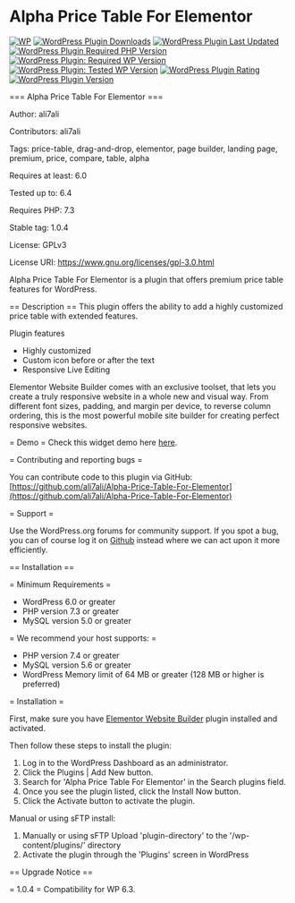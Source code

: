 # Alpha Price Table For Elementor

[![WP](https://img.shields.io/badge/WordPress-%E2%86%92-lightgrey.svg?style=flat-square)](https://wordpress.org/plugins/alpha-price-table-for-elementor/)
[![WordPress Plugin Downloads](https://img.shields.io/wordpress/plugin/dt/alpha-price-table-for-elementor?style=flat-square)](https://wordpress.org/plugins/alpha-price-table-for-elementor/)
[![WordPress Plugin Last Updated](https://img.shields.io/wordpress/plugin/last-updated/alpha-price-table-for-elementor?style=flat-square)](https://wordpress.org/plugins/alpha-price-table-for-elementor/)
[![WordPress Plugin Required PHP Version](https://img.shields.io/wordpress/plugin/required-php/alpha-price-table-for-elementor?style=flat-square)](https://wordpress.org/plugins/alpha-price-table-for-elementor/)
[![WordPress Plugin: Required WP Version](https://img.shields.io/wordpress/plugin/wp-version/alpha-price-table-for-elementor?style=flat-square)](https://wordpress.org/plugins/alpha-price-table-for-elementor/)
[![WordPress Plugin: Tested WP Version](https://img.shields.io/wordpress/plugin/tested/alpha-price-table-for-elementor?style=flat-square)](https://wordpress.org/plugins/alpha-price-table-for-elementor/)
[![WordPress Plugin Rating](https://img.shields.io/wordpress/plugin/stars/alpha-price-table-for-elementor?style=flat-square)](https://wordpress.org/plugins/alpha-price-table-for-elementor/)
[![WordPress Plugin Version](https://img.shields.io/wordpress/plugin/v/alpha-price-table-for-elementor?style=flat-square)](https://wordpress.org/plugins/alpha-price-table-for-elementor/)

=== Alpha Price Table For Elementor ===

Author: ali7ali

Contributors: ali7ali

Tags: price-table, drag-and-drop, elementor, page builder, landing page, premium, price, compare, table, alpha

Requires at least: 6.0

Tested up to: 6.4

Requires PHP: 7.3

Stable tag: 1.0.4

License: GPLv3

License URI: https://www.gnu.org/licenses/gpl-3.0.html

Alpha Price Table For Elementor is a plugin that offers premium price table features for WordPress.

== Description ==
This plugin offers the ability to add a highly customized price table with extended features.

Plugin features

- Highly customized
- Custom icon before or after the text
- Responsive Live Editing

Elementor Website Builder comes with an exclusive toolset, that lets you create a truly responsive website in a whole new and visual way. From different font sizes, padding, and margin per device, to reverse column ordering, this is the most powerful mobile site builder for creating perfect responsive websites.

= Demo =
Check this widget demo here [here](https://alphatrio.net/alpha-price-table-for-elementor/).

= Contributing and reporting bugs =

You can contribute code to this plugin via GitHub: [https://github.com/ali7ali/Alpha-Price-Table-For-Elementor](https://github.com/ali7ali/Alpha-Price-Table-For-Elementor)

= Support =

Use the WordPress.org forums for community support. If you spot a bug, you can of course log it on [Github](https://github.com/ali7ali/Alpha-Price-Table-For-Elementor/issues/new/choose) instead where we can act upon it more efficiently.

== Installation ==

= Minimum Requirements =

- WordPress 6.0 or greater
- PHP version 7.3 or greater
- MySQL version 5.0 or greater

= We recommend your host supports: =

- PHP version 7.4 or greater
- MySQL version 5.6 or greater
- WordPress Memory limit of 64 MB or greater (128 MB or higher is preferred)

= Installation =

First, make sure you have [Elementor Website Builder](https://wordpress.org/plugins/elementor/) plugin installed and activated.

Then follow these steps to install the plugin:

1. Log in to the WordPress Dashboard as an administrator.
2. Click the Plugins | Add New button.
3. Search for 'Alpha Price Table For Elementor' in the Search plugins field.
4. Once you see the plugin listed, click the Install Now button.
5. Click the Activate button to activate the plugin.

Manual or using sFTP install:

1.  Manually or using sFTP Upload 'plugin-directory' to the '/wp-content/plugins/' directory
2.  Activate the plugin through the 'Plugins' screen in WordPress

== Upgrade Notice ==

= 1.0.4 =
Compatibility for WP 6.3.
